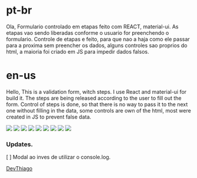 # pt-br

Ola,
   Formulario controlado em etapas feito com REACT, material-ui.
   As etapas vao sendo liberadas conforme o usuario for preenchendo o formulario. 
    Controle de etapas e feito, para que nao a haja como ele passar para a proxima sem preencher os dados, alguns controles sao proprios do html, a maioria foi criado em JS para impedir dados falsos.


# en-us

Hello,
   This is a validation form, witch steps. I use React and material-ui for build it. 
   The steps are being released according to the user to fill out the form.
     Control of steps is done, so that there is no way to pass it to the next one without filling in the data, some controls are own of the html, most were created in JS to prevent false data.

![](./img/01.png)
![](./img/02.png)
![](./img/03ErrorPW.png)
![](./img/04ErrorCfPW.png)
![](./img/05ErrorName.png)
![](./img/05ErrorName02.png)
![](./img/06ErrorCpf.png)
![](./img/07.png)
![](./img/08.png)


### Updates.
[ ] Modal ao inves de utilizar o console.log. 


[DevThiago](https://devthiagoluiz.com.br/)
